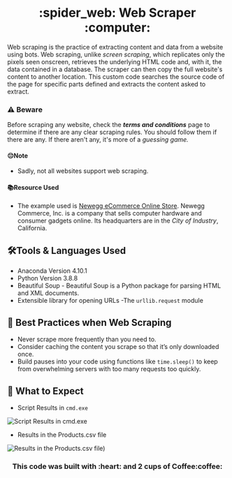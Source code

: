 <h1 align="center">:spider_web: Web Scraper :computer:</h1>

Web scraping is the practice of extracting content and data from a website using bots. Web scraping, unlike *screen scraping*, which replicates only the pixels seen onscreen, retrieves the underlying HTML code and, with it, the data contained in a database. The scraper can then copy the full website's content to another location. This custom code searches the source code of the page for specific parts defined and extracts the content asked to extract.

### :warning: Beware
Before scraping any website, check the **_terms and conditions_** page to determine if there are any clear scraping rules. You should follow them if there are any. If there aren't any, it's more of a _guessing game._

#### :pensive:Note
- Sadly, not all websites support web scraping.

#### :books:Resource Used
- The example used is [Newegg eCommerce Online Store](https://www.newegg.com/Video-Cards-Video-Devices/Category/ID-38?cm_sp=Tab_Components_3-_-visnav-_-Video-Graphic-Devices_2). Newegg Commerce, Inc. is a company that sells computer hardware and consumer gadgets online. Its headquarters are in the *City of Industry*, California.

## :hammer_and_wrench:Tools & Languages Used
- Anaconda Version 4.10.1
- Python Version 3.8.8
- Beautiful Soup - Beautiful Soup is a Python package for parsing HTML and XML documents.
- Extensible library for opening URLs -The `urllib.request` module

## :high_brightness: Best Practices when Web Scraping
- Never scrape more frequently than you need to.
- Consider caching the content you scrape so that it’s only downloaded once.
- Build pauses into your code using functions like `time.sleep()` to keep from overwhelming servers with too many requests too quickly.

## :electric_plug: What to Expect
- Script Results in `cmd.exe`

![Script Results in cmd.exe](https://user-images.githubusercontent.com/62080362/126538158-a6d698d6-c2a2-41b7-a7d8-420fa223ba83.png)

- Results in the Products.csv file

![Results in the Products.csv file)](https://user-images.githubusercontent.com/62080362/126538429-63c1468c-18f2-41ec-82a2-36a7ac069e4c.png)


<h3 align="center"> This code was built with :heart: and 2 cups of Coffee:coffee:</h3>
